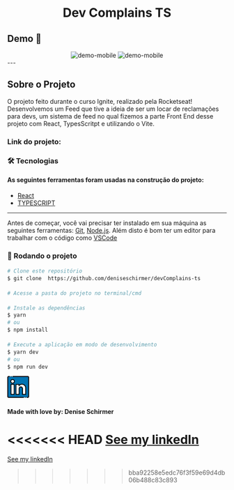 
<h1 style="text-align: center; font-weight: bold;">Dev Complains TS</h1>

 ## Demo 📸

<div align="center">

   <img src="./github/dev-complains.gif" alt="demo-mobile" height="425">

   <img src="./github/.png" alt="demo-mobile" height="425">

</div> 
 ---

## Sobre o Projeto
O  projeto feito durante o curso Ignite, realizado pela Rocketseat! Desenvolvemos um Feed que tive a ideia de ser um locar de reclamações para devs,
um sistema de feed no qual fizemos a parte Front End desse projeto com React, TypesScritpt e utilizando o Vite.

### Link do projeto: 

### 🛠 Tecnologias
#### As seguintes ferramentas foram usadas na construção do projeto:

- [React](https://pt-br.reactjs.org/)
- [TYPESCRIPT](https://www.typescriptlang.org/docs/)


--- 
Antes de começar, você vai precisar ter instalado em sua máquina as seguintes ferramentas:
[Git](https://git-scm.com), [Node.js](https://nodejs.org/en/).
Além disto é bom ter um editor para trabalhar com o código como [VSCode](https://code.visualstudio.com/)

### 🎲 Rodando o projeto

```bash
# Clone este repositório
$ git clone  https://github.com/deniseschirmer/devComplains-ts

# Acesse a pasta do projeto no terminal/cmd

# Instale as dependências
$ yarn
# ou
$ npm install

# Execute a aplicação em modo de desenvolvimento
$ yarn dev
# ou
$ npm run dev

```



<a href="https://raw.githubusercontent.com/ARTHURPC03/Proffy-FullStack/master/github/linkedin.png">
<img src="https://raw.githubusercontent.com/ARTHURPC03/Proffy-FullStack/master/github/linkedin.png" alt="linkedin" height="50"></a>
<br />

#### Made with love by: Denise Schirmer
<<<<<<< HEAD
[See my linkedIn](https://www.linkedin.com/in/denise-s-lima-schirmer-9702661ba/)
=======
[See my linkedIn](https://www.linkedin.com/in/denise-s-lima-schirmer-9702661ba/)
>>>>>>> bba92258e5edc76f3f59e69d4db06b488c83c893
